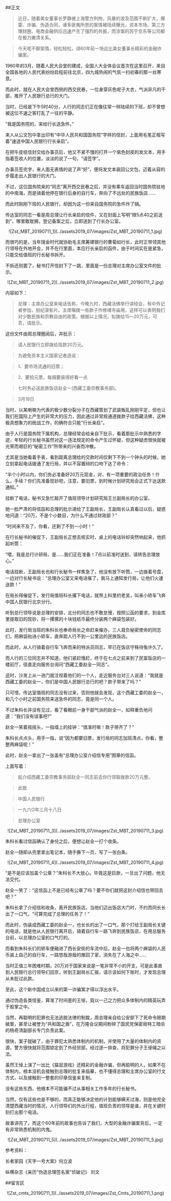 ##正文

>近日，随着美女董事长罗静被上海警方刑拘，风暴的波及范围不断扩大，爆雷、诈骗、伪造合同，诸多匪夷所思的案情被陆续曝光，资本市场、第三方理财圈、电商金融供应迅速产生了强烈的共振，而涉案的苏宁京东等公司都在极力撇清关系。

>今天呢不聊案情，轻松轻松，讲60年前一场远比美女董事长精彩的金融诈骗案。

1960年的3月，随着人民大会堂的建成，全国人大全体会议首次在这里召开，来自全国各地的人民代表纷纷启程前往北京，四九城热闹的气氛一扫初春的那一丝寒意。

而此时，就在人民大会堂西侧的西交民巷，一位身穿灰色呢子大衣，气派非凡的干部，推开了人民银行总行的大门。

当时，已经是下午5时40分，人行的同志们正在像往常一样陆续的下班，却不曾想被这位不速之客打乱了一往的平静。

“我是国务院的，来给行长送急件。”

来人从公文包中拿出印有“中华人民共和国国务院”字样的信封，上面用毛笔正楷写着“速送中国人民银行行长亲启”。

在把牛皮纸信封交给办事员后，他又不紧不慢的打开一个紫色封皮的发文本，用手指着签收人的位置，淡淡的说了一句，“请签字”。

办事员签完字，来人面无表情的说了声“好”，便将发文本装回公文包，迈着从容的步履走出人民银行的大门。

不过，这位国务院来的“同志”离开西交民巷之后，并没有乘车返回当时国务院驻地的中南海，而是骑着他停在银行后身的自行车，奔向了不远处的民族饭店......


而此时刚刚下班的人民银行，却因为这一份来自国务院的急件炸了锅。

传达室的同志一看是周总理让行长亲启的信件，又在封面上写明“限5点40之前送到”，哪里敢耽搁，登记备案之后，立即送到了行长办公室。

 <div align="center">![Zst_MBT_20190711_1](../assets2019_07/images/Zst_MBT_20190711_1.jpg)</div>

而很巧的是，当年瑞金时代就协助毛主席筹建银行的曹菊如行长，此时正带领其他行领导在外地开会，并不在行里面，本应行长亲启的函件，由于时间实在是紧急，只能交给值班的行长秘书拆开。

不拆还则罢了，秘书打开信封下了一跳，里面是一份总理对主席办公室文件的批示。

 <div align="center">![Zst_MBT_20190711_2](../assets2019_07/images/Zst_MBT_20190711_2.jpg)</div>

内容如下：

>总理：主席办公室来电话告称，今晚九时，西藏活佛举行讲经会，有中外记者参加，拍纪录影片。主席嘱拨一些款子作修缮寺庙用，这样可以表明我们对少数民族和宗教自由的政策。根据以上情况，拟拨给15～20万元，可否，请批示。

这份文件由周总理圈阅后，并批示：

>请人民银行立即拨给现款20万元。

>为避免资本主义国家记者造谣：

>1、要市场流通的旧票；

>2、要拾元票，每捆要装得好看一点

>七时务必送民族饭店赵全一(西藏工委宗教事务部)。

>3月18日
 
当时，以某喇嘛为代表的极少数分裂分子在西藏策划了武装叛乱刚刚平定，但也让我们在国际上产生的非常大的压力，因此通过非常规通道拨款子给西藏活佛，这种极具想象力的统战工作，的确符合只能“行长亲启”。

由于人行是国务院下属机构，总理经常会给亲自下批示，看着那批示中熟悉的字迹，年轻的行长秘书虽然对这一违法规定的命令产生过怀疑，但这种疑虑很快就被光荣而艰巨的“秘密工作”所带来的兴奋而冲散。

尤其是当她看着手表，看到距离总理给的交款时间仅剩下不到一个钟头的时候，她立刻拿起电话拨通了发行局，并以不容置辩的口吻下达了命令：

“半个小时以内，你们务必准备好20万元现金，对，有一项重要的政治任务！什么，手续？你们先准备现钞吧，注意，要旧票，到时候计划研究局会正式下达送款通知。”

挂断了电话，秘书又急忙敲开了值班领导计划研究局王兰副局长的办公室。

她一脸严肃的将信函和总理的批示递给了王副局长，王副局长认真看过以后，疑惑地问道：“20万，不是个小数目，为什么不通过财政部？”

“时间来不及了，你看，还剩了不到一小时！”

在行长秘书的催促下，王副局长正想去核实时，桌上的电话铃却突然响起来，他抓起听筒：

“喂，我是总行计研局，是……我们正在准备！7点以前准时送到，请转告总理放心。”

电话挂断，王副局长也和行长秘书一样焦急了，他没有放下听筒，一边拨着号盘，一边对行长秘书说：“总理办公室又来电话催了，我马上通知发行局，让他们火速送款！”

在局长得催促下，发行局值班科长撂下电话，就带上科里的老吴，叫来小轿车飞奔中国人民银行北京分行。

听到总行领导说是总理的安排，北分的同志也不敢怠慢，按照公函的要求，到金库里提取旧的现钞，将一摞摞的十块钱纸币最终分装两个麻袋包装好。

此时，发行局当班的朱科长也奉命局长之命赶来催办，三人肩负秘密使命的同志们，把麻袋抬进小轿车，直奔距人行不到一公里远的民族饭店。

而此时，从人行骑着自行车飞奔而来的特派员同志，早已在饭店守株待兔许久了。

而人行的三位同志并不知道，他们紧赶慢赶，终于在七点之前来到了民富饭店的一楼前厅，径直走向服务台询问“西藏工委赵全一同志”。

这时，沙发上从一进门就注视着他们的一个人，走近服务台对三人说道：“我就是西藏工委的赵全一，你们是中国人民银行总行的吧？款子带来了吗？”

只可惜，传达室值班的同志没有过来，否则他就会发现，这个西藏工委的赵全一，和几个小时之前国务院来送急件的同志，竟是同一个人。

不过朱科长并没有见过，看了看眼前一身干部气派的赵全一，如释重负地问道：“我们没有误事吧?”

赵全一笑着摇摇头，一指墙上的挂钟：“很准时嘛！款子带齐了？”

朱科长点点头，用手一指，说“因为都要旧票，发行局的同志加班清点，你看，整整两麻袋呢！”

此时，赵全一拿出了一张盖有“总理办公室介绍信专用”图章的信函。

上面写着：

>兹介绍西藏工委宗教事务部赵全一同志前去你行领取拨款20万元整。

>此致

>中国人民银行

>一九六O年三月十八日

>总理办公室

 <div align="center">![Zst_MBT_20190711_3](../assets2019_07/images/Zst_MBT_20190711_3.jpg)</div>

朱科长看过信函确认了身份之后，便想让赵全一打个收条。

赵全一随即从兜里拿出笔记本，随手撕下一页，写了一张白条。

 <div align="center">![Zst_MBT_20190711_4](../assets2019_07/images/Zst_MBT_20190711_4.jpg)</div>

“是不是应该加盖个公章？”朱科长不大放心。毕竟这是巨款，一旦出了问题，他无法交代。

赵全一笑了：“这信函上不是已经有公章了吗？要不你们就把这封介绍信也带回去吧？”

朱科长拿了介绍信和收条，离开民族饭店。当他们迈出饭店大门时，不约而同长长出了一口气，“可算完成了总理的任务了！”

而此时，伪装成西藏工委的赵全一，也长长的出了一口气，那个打给王副局长关键的电话，就是他从人民银行离开后，骑着自行车一路飞奔到民族饭店，在用总服务台前，以总理办公室的口气打的。

而看到朱科长们的轿车便融进了西长安街的车流中后，赵全一也将两个麻袋的人民币装上自己的自行车，一路悠哉游哉的推回了家，消失在了人海之中......

当时正值三年困难时期，20万对于国家来说是一笔非常不小的开支，可是此事直到人民银行总行领导们回京，听到王副局长汇报，请示该如何下账时，才发现总理从未批过此款。

至此，这个新中国成立以来的第一诈骗案才得以浮出水平。

通过伪造各类信鉴，算准了时间差的王倬，竟以一己之力把众多体制内的精英玩弄于股掌之中。

当然，再聪明的犯罪也无法逃脱法律的制裁，周总理亲自给公安部下了死命令限期破案，甚至让被誉为“共和国之盾”，在万隆会议期间粉碎了国民党保密局特工暗杀的杨奇清副部长专门负责此案。

很快，案子就破了，由于罪犯太熟悉体制内的机制，并使用了大量的体制内的资源，警方很快就将范围锁定到了外经贸部，经过逐一排查，将犯罪分子王倬绳之以法。

虽然王倬上演了一出比《猫鼠游戏》还精彩的金融诈骗，但再聪明的人，如果不在体制内，根本没机会接触到总理的批复来临摹，也不懂得总理和主席办公室的行文方式，以及接触到一整套的印章信鉴来复制。

没有这些东西，他根本不可能骗不过从事相关工作多年的行长秘书。

当然，仅有这些也是不够的，而真正能够决定他的计划能够瞒天过海，则是他完全清楚西藏当时的情况，人行领导们的外出行程，值班负责的领导是谁，并在关键时刻打出那个电话。

故事讲完了，而这个60年前的故事也告诉了我们，大型的金融诈骗案背后，一定有非常熟悉机制的内鬼。

 <div align="center">![Zst_MBT_20190711_5](../assets2019_07/images/Zst_MBT_20190711_5.jpg)</div>

参考资料：

长者家园《天字一号大案》何立波

纵横杂志《亲历“伪造总理签名案”侦破记》 刘文 


##留言区
 <div align="center">![Zst_cmts_20190711_1](../assets2019_07/images/Zst_Cmts_20190711_1.png)</div>